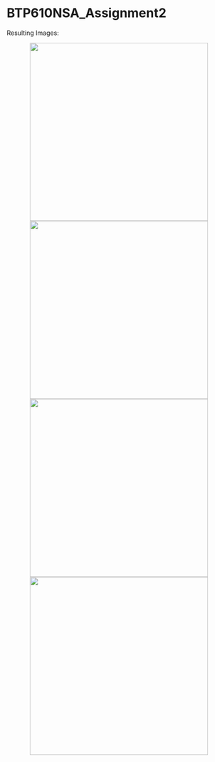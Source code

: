 # BTP610NSA_Assignment2

Resulting Images:
<div style="display: flex; flex-direction: column; align-items: center;">
  <img src="https://github.com/user-attachments/assets/c70e55aa-1fac-41b1-a429-ea2fe0d622d0" width="400" />
  <img src="https://github.com/user-attachments/assets/c8534f58-f955-45f6-835a-b78559717cb8" width="400" />
  <img src="https://github.com/user-attachments/assets/f4d64977-e2c7-4db3-a597-0b8990daf97f" width="400" />
  <img src="https://github.com/user-attachments/assets/194ad304-7efc-4504-886f-2de0bf984b24" width="400" />
</div>

